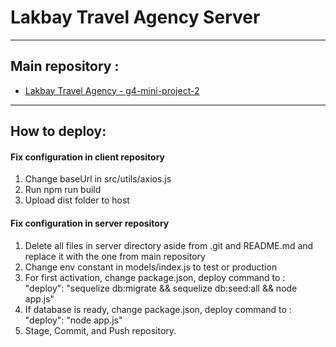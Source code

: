 # Lakbay Travel Agency Server

---

## Main repository :

- [Lakbay Travel Agency - g4-mini-project-2](https://github.com/quendp/g4-mini-project-2)

---

## How to deploy:

#### Fix configuration in client repository

1. Change baseUrl in src/utils/axios.js
2. Run npm run build
3. Upload dist folder to host

#### Fix configuration in server repository

1. Delete all files in server directory aside from .git and README.md and replace it with the one from main repository
2. Change env constant in models/index.js to test or production
3. For first activation, change package.json, deploy command to : "deploy": "sequelize db:migrate && sequelize db:seed:all && node app.js"
4. If database is ready, change package.json, deploy command to : "deploy": "node app.js"
5. Stage, Commit, and Push repository.
